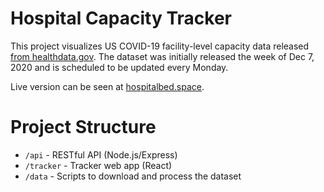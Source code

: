 # Hospital Capacity Tracker

This project visualizes US COVID-19 facility-level capacity data released [from healthdata.gov](https://healthdata.gov/dataset/covid-19-reported-patient-impact-and-hospital-capacity-facility). The dataset was initially released the week of Dec 7, 2020 and is scheduled to be updated every Monday.

Live version can be seen at [hospitalbed.space](https://hospitalbed.space).

# Project Structure

- `/api` - RESTful API (Node.js/Express)
- `/tracker` - Tracker web app (React)
- `/data` - Scripts to download and process the dataset